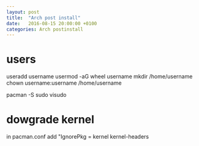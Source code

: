 ```yaml
---
layout: post
title:  "Arch post install"
date:   2016-08-15 20:00:00 +0100
categories: Arch postinstall
---
```


# users
useradd username
usermod -aG wheel username
mkdir /home/username
chown username:username /home/username


pacman -S sudo
visudo

# dowgrade kernel
in pacman.conf add "IgnorePkg = kernel kernel-headers
